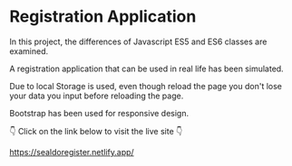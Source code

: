 # Registration Application

In this project, the differences of Javascript ES5 and ES6 classes are examined.

A registration application that can be used in real life has been simulated.

Due to local Storage is used, even though reload the page you don't lose your data you input before reloading the page.

Bootstrap has been used for responsive design.

👇 Click on the link below to visit the live site 👇

https://sealdoregister.netlify.app/